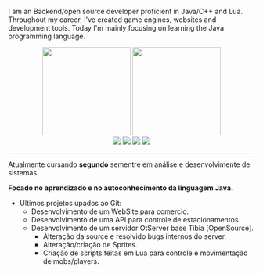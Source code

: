 I am an Backend/open source developer proficient in Java/C++ and Lua. Throughout my career, I've created game engines, websites and development tools. Today I'm mainly focusing on learning the Java programming language.

<div align="center">
  <img height="180em" src="https://github-readme-stats.vercel.app/api?username=EversonMendes12&show_icons=true&theme=dark&include_all_commits=true&count_private=true"/>
  <img height="180em" src="https://github-readme-stats.vercel.app/api/top-langs/?username=EversonMendes12&layout=compact&langs_count=7&theme=dark"/>
</div>
<div align="center">
    <a  href="www.linkedin.com/in/eversonmendes301" alt="LinkedIn" target="_blank">
        <img src="https://img.shields.io/badge/LinkedIn-0077B5?style=for-the-badge&logo=linkedin&logoColor=white"></a>
    <a  href="https://wa.me/5543984458966" alt="WhatsApp" target="_blank">
        <img src="https://img.shields.io/badge/WhatsApp-25D366?style=for-the-badge&logo=whatsapp&logoColor=white"></a>
    <a  href="https://www.instagram.com/mendes__everson/" alt="Instagram" target="_blank">
        <img src="https://img.shields.io/badge/-Instagram-DF0174?style=for-the-badge&labelColor=DF0174&logo=instagram&logoColor=white&link=https://www.instagram.com/mendes__everson/"></a>
    <a  href="mailto:eversonsilva90@live.com?subject=subject text" alt="outlook" target="_blank">
        <img src="https://img.shields.io/badge/Microsoft_Outlook-0078D4?style=for-the-badge&logo=microsoft-outlook&logoColor=white"></a>
</div>

________________________________________________________________________________________________________________________________________________________

Atualmente cursando **segundo** sementre em análise e desenvolvimente de sistemas.
  
 **Focado no aprendizado e no autoconhecimento da linguagem Java.** 

- Ultimos projetos upados ao Git: 
  - Desenvolvimento de um WebSite para comercio.
  - Desenvolvimento de uma API para controle de estacionamentos.
  - Desenvolvimento de um servidor OtServer base Tibia [OpenSource]. 
    - Alteração da source e resolvido bugs internos do server.
    - Alteração/criação de Sprites.
    - Criação de scripts feitas em Lua para controle e movimentação de mobs/players.

<!--
**EversonMendes12/EversonMendes12** is a ✨ _special_ ✨ repository because its `README.md` (this file) appears on your GitHub profile.

Here are some ideas to get you started:

- 🔭 I’m currently working on ...
- 🌱 I’m currently learning ...
- 👯 I’m looking to collaborate on ...
- 🤔 I’m looking for help with ...
- 💬 Ask me about ...
- 📫 How to reach me: ...
- 😄 Pronouns: ...
- ⚡ Fun fact: ...
-->
